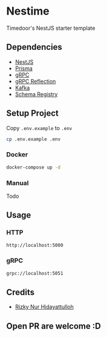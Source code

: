 # Nestime

Timedoor's NestJS starter template

## Dependencies

- [NestJS](https://nestjs.com/)
- [Prisma](https://www.prisma.io/)
- [gRPC](https://grpc.io/)
- [gRPC Reflection](https://gitlab.com/jtimmons/nestjs-grpc-reflection-module)
- [Kafka](https://github.com/kafkajs/confluent-schema-registry)
- [Schema Registry](https://github.com/kafkajs/confluent-schema-registry)

## Setup Project

Copy `.env.example` to `.env`

```bash
cp .env.example .env
```

### Docker

```bash
docker-compose up -d
```

### Manual

Todo

## Usage

### HTTP
```bash
http://localhost:5000
```

### gRPC
```bash
grpc://localhost:5051
```

## Credits

- [Rizky Nur Hidayattulloh](https://github.com/rizkyhidayattulloh)

## Open PR are welcome :D
